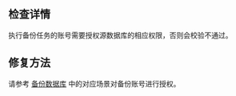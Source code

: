 ## 检查详情

执行备份任务的账号需要授权源数据库的相应权限，否则会校验不通过。

## 修复方法

请参考 [备份数据库](https://cloud.tencent.com/document/product/1513/64044) 中的对应场景对备份账号进行授权。

